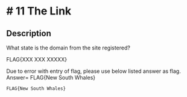 # # 11 The Link

## Description

What state is the domain from the site registered?

FLAG{XXX XXX XXXXX}

Due to error with entry of flag, please use below listed answer as flag. 
Answer= FLAG{New South Whales}



```
FLAG{New South Whales}
```


